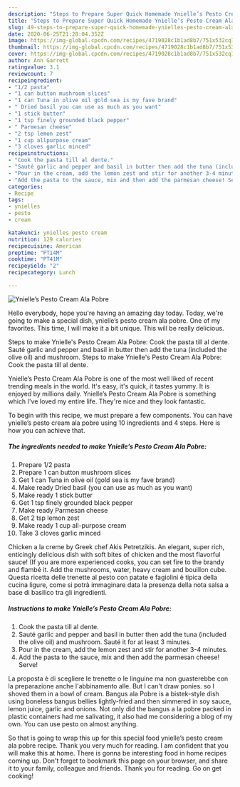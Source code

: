 ```yaml
---
description: "Steps to Prepare Super Quick Homemade Ynielle’s Pesto Cream Ala Pobre"
title: "Steps to Prepare Super Quick Homemade Ynielle’s Pesto Cream Ala Pobre"
slug: 49-steps-to-prepare-super-quick-homemade-ynielles-pesto-cream-ala-pobre
date: 2020-06-25T21:28:04.352Z
image: https://img-global.cpcdn.com/recipes/4719028c1b1ad8b7/751x532cq70/ynielles-pesto-cream-ala-pobre-recipe-main-photo.jpg
thumbnail: https://img-global.cpcdn.com/recipes/4719028c1b1ad8b7/751x532cq70/ynielles-pesto-cream-ala-pobre-recipe-main-photo.jpg
cover: https://img-global.cpcdn.com/recipes/4719028c1b1ad8b7/751x532cq70/ynielles-pesto-cream-ala-pobre-recipe-main-photo.jpg
author: Ann Garrett
ratingvalue: 3.1
reviewcount: 7
recipeingredient:
- "1/2 pasta"
- "1 can button mushroom slices"
- "1 can Tuna in olive oil gold sea is my fave brand"
- " Dried basil you can use as much as you want"
- "1 stick butter"
- "1 tsp finely grounded black pepper"
- " Parmesan cheese"
- "2 tsp lemon zest"
- "1 cup allpurpose cream"
- "3 cloves garlic minced"
recipeinstructions:
- "Cook the pasta till al dente."
- "Sauté garlic and pepper and basil in butter then add the tuna (included the olive oil) and mushroom. Sauté it for at least 3 minutes."
- "Pour in the cream, add the lemon zest and stir for another 3-4 minutes."
- "Add the pasta to the sauce, mix and then add the parmesan cheese! Serve!"
categories:
- Recipe
tags:
- ynielles
- pesto
- cream

katakunci: ynielles pesto cream 
nutrition: 129 calories
recipecuisine: American
preptime: "PT14M"
cooktime: "PT41M"
recipeyield: "2"
recipecategory: Lunch

---
```



![Ynielle’s Pesto Cream Ala Pobre](https://img-global.cpcdn.com/recipes/4719028c1b1ad8b7/751x532cq70/ynielles-pesto-cream-ala-pobre-recipe-main-photo.jpg)

Hello everybody, hope you're having an amazing day today. Today, we're going to make a special dish, ynielle’s pesto cream ala pobre. One of my favorites. This time, I will make it a bit unique. This will be really delicious.

Steps to make Ynielle&#39;s Pesto Cream Ala Pobre: Cook the pasta till al dente. Sauté garlic and pepper and basil in butter then add the tuna (included the olive oil) and mushroom. Steps to make Ynielle&#39;s Pesto Cream Ala Pobre: Cook the pasta till al dente.

Ynielle’s Pesto Cream Ala Pobre is one of the most well liked of recent trending meals in the world. It's easy, it's quick, it tastes yummy. It is enjoyed by millions daily. Ynielle’s Pesto Cream Ala Pobre is something which I've loved my entire life. They're nice and they look fantastic.


To begin with this recipe, we must prepare a few components. You can have ynielle’s pesto cream ala pobre using 10 ingredients and 4 steps. Here is how you can achieve that.

<!--inarticleads1-->

##### The ingredients needed to make Ynielle’s Pesto Cream Ala Pobre:

1. Prepare 1/2 pasta
1. Prepare 1 can button mushroom slices
1. Get 1 can Tuna in olive oil (gold sea is my fave brand)
1. Make ready  Dried basil (you can use as much as you want)
1. Make ready 1 stick butter
1. Get 1 tsp finely grounded black pepper
1. Make ready  Parmesan cheese
1. Get 2 tsp lemon zest
1. Make ready 1 cup all-purpose cream
1. Take 3 cloves garlic minced


Chicken a la creme by Greek chef Akis Petretzikis. An elegant, super rich, enticingly delicious dish with soft bites of chicken and the most flavorful sauce! (If you are more experienced cooks, you can set fire to the brandy and flambé it. Add the mushrooms, water, heavy cream and bouillon cube. Questa ricetta delle trenette al pesto con patate e fagiolini è tipica della cucina ligure, come si potrà immaginare data la presenza della nota salsa a base di basilico tra gli ingredienti. 

<!--inarticleads2-->

##### Instructions to make Ynielle’s Pesto Cream Ala Pobre:

1. Cook the pasta till al dente.
1. Sauté garlic and pepper and basil in butter then add the tuna (included the olive oil) and mushroom. Sauté it for at least 3 minutes.
1. Pour in the cream, add the lemon zest and stir for another 3-4 minutes.
1. Add the pasta to the sauce, mix and then add the parmesan cheese! Serve!


La proposta è di scegliere le trenette o le linguine ma non guasterebbe con la preparazione anche l&#39;abbinamento alle. But I can&#39;t draw ponies. so I shoved them in a bowl of cream. Bangus ala Pobre is a bistek-style dish using boneless bangus bellies lightly-fried and then simmered in soy sauce, lemon juice, garlic and onions. Not only did the bangus a la pobre packed in plastic containers had me salivating, it also had me considering a blog of my own. You can use pesto on almost anything. 

So that is going to wrap this up for this special food ynielle’s pesto cream ala pobre recipe. Thank you very much for reading. I am confident that you will make this at home. There is gonna be interesting food in home recipes coming up. Don't forget to bookmark this page on your browser, and share it to your family, colleague and friends. Thank you for reading. Go on get cooking!
